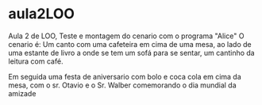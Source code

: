 # aula2LOO
Aula 2 de LOO, Teste e montagem do cenario com o programa "Alice"
O cenario é: Um canto com uma cafeteira em cima de uma mesa, ao lado de uma estante de livro a onde se tem um sofá para se sentar, um cantinho da leitura com café.

Em seguida uma festa de aniversario com bolo e coca cola em cima da mesa, com o sr. Otavio e o Sr. Walber comemorando o dia mundial da amizade
